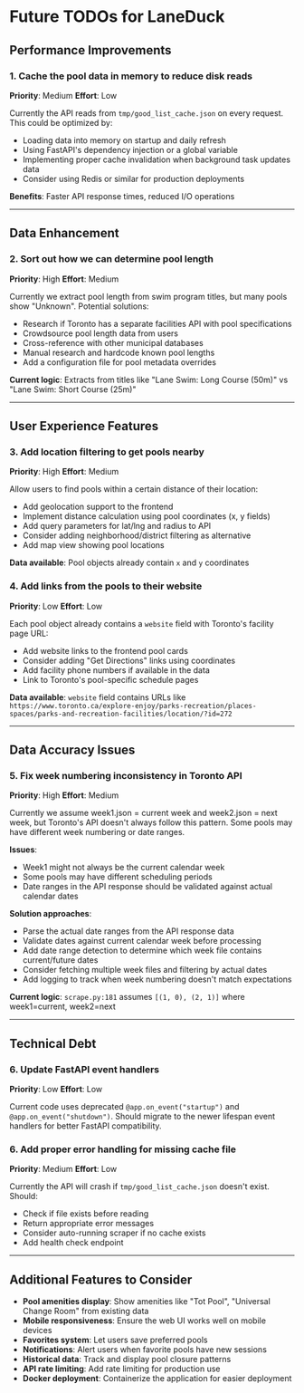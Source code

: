 # Future TODOs for LaneDuck

## Performance Improvements

### 1. Cache the pool data in memory to reduce disk reads
**Priority**: Medium
**Effort**: Low

Currently the API reads from `tmp/good_list_cache.json` on every request. This could be optimized by:
- Loading data into memory on startup and daily refresh
- Using FastAPI's dependency injection or a global variable
- Implementing proper cache invalidation when background task updates data
- Consider using Redis or similar for production deployments

**Benefits**: Faster API response times, reduced I/O operations

---

## Data Enhancement

### 2. Sort out how we can determine pool length
**Priority**: High
**Effort**: Medium

Currently we extract pool length from swim program titles, but many pools show "Unknown". Potential solutions:
- Research if Toronto has a separate facilities API with pool specifications
- Crowdsource pool length data from users
- Cross-reference with other municipal databases
- Manual research and hardcode known pool lengths
- Add a configuration file for pool metadata overrides

**Current logic**: Extracts from titles like "Lane Swim: Long Course (50m)" vs "Lane Swim: Short Course (25m)"

---

## User Experience Features

### 3. Add location filtering to get pools nearby
**Priority**: High
**Effort**: Medium

Allow users to find pools within a certain distance of their location:
- Add geolocation support to the frontend
- Implement distance calculation using pool coordinates (x, y fields)
- Add query parameters for lat/lng and radius to API
- Consider adding neighborhood/district filtering as alternative
- Add map view showing pool locations

**Data available**: Pool objects already contain `x` and `y` coordinates

### 4. Add links from the pools to their website
**Priority**: Low
**Effort**: Low

Each pool object already contains a `website` field with Toronto's facility page URL:
- Add website links to the frontend pool cards
- Consider adding "Get Directions" links using coordinates
- Add facility phone numbers if available in the data
- Link to Toronto's pool-specific schedule pages

**Data available**: `website` field contains URLs like `https://www.toronto.ca/explore-enjoy/parks-recreation/places-spaces/parks-and-recreation-facilities/location/?id=272`

---

## Data Accuracy Issues

### 5. Fix week numbering inconsistency in Toronto API
**Priority**: High
**Effort**: Medium

Currently we assume week1.json = current week and week2.json = next week, but Toronto's API doesn't always follow this pattern. Some pools may have different week numbering or date ranges.

**Issues**:
- Week1 might not always be the current calendar week
- Some pools may have different scheduling periods
- Date ranges in the API response should be validated against actual calendar dates

**Solution approaches**:
- Parse the actual date ranges from the API response data
- Validate dates against current calendar week before processing
- Add date range detection to determine which week file contains current/future dates
- Consider fetching multiple week files and filtering by actual dates
- Add logging to track when week numbering doesn't match expectations

**Current logic**: `scrape.py:181` assumes `[(1, 0), (2, 1)]` where week1=current, week2=next

---

## Technical Debt

### 6. Update FastAPI event handlers
**Priority**: Low
**Effort**: Low

Current code uses deprecated `@app.on_event("startup")` and `@app.on_event("shutdown")`. Should migrate to the newer lifespan event handlers for better FastAPI compatibility.

### 6. Add proper error handling for missing cache file
**Priority**: Medium
**Effort**: Low

Currently the API will crash if `tmp/good_list_cache.json` doesn't exist. Should:
- Check if file exists before reading
- Return appropriate error messages
- Consider auto-running scraper if no cache exists
- Add health check endpoint

---

## Additional Features to Consider

- **Pool amenities display**: Show amenities like "Tot Pool", "Universal Change Room" from existing data
- **Mobile responsiveness**: Ensure the web UI works well on mobile devices
- **Favorites system**: Let users save preferred pools
- **Notifications**: Alert users when favorite pools have new sessions
- **Historical data**: Track and display pool closure patterns
- **API rate limiting**: Add rate limiting for production use
- **Docker deployment**: Containerize the application for easier deployment